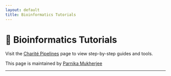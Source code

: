 ```yaml
---
layout: default
title: Bioinformatics Tutorials
---
```


# 🔬 Bioinformatics Tutorials

Visit the [Charité Pipelines](./charite-infectious-diseases-pipelines/) page to view step-by-step guides and tools.

This page is maintained by [Parnika Mukherjee](mailto:parnika.mukherjee@charite.de)

---
